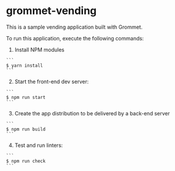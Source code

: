 # grommet-vending

This is a sample vending application built with Grommet.

To run this application, execute the following commands:

  1. Install NPM modules

    ```
    $ yarn install
    ```

  2. Start the front-end dev server:

    ```
    $ npm run start
    ```

  3. Create the app distribution to be delivered by a back-end server

    ```
    $ npm run build
    ```

  4. Test and run linters:

    ```
    $ npm run check
    ```
